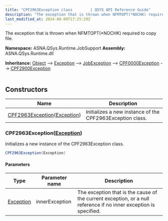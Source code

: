 ```yaml
---
title: "CPF2963Exception class        | QSYS API Reference Guide"
description: "The exception that is thrown when NFMTOPT(*NOCHK) required to copy file. "
last_modified_at: 2024-08-09T17:25:29Z
---
```


The exception that is thrown when NFMTOPT(*NOCHK) required to copy file.

**Namespace:** ASNA.QSys.Runtime.JobSupport
**Assembly:** ASNA.QSys.Runtime.dll

**Inheritance:** [Object](https://docs.microsoft.com/en-us/dotnet/api/system.object) --> [Exception](https://docs.microsoft.com/en-us/dotnet/api/system.exception) --> [JobException](/reference/runtime/qsys-runtime-job-support/job-exception.html) --> [CPF0000Exception](/reference/runtime/qsys-runtime-job-support/cpf-exceptions/cpf0000-exception.html) --> [CPF2900Exception](/reference/runtime/qsys-runtime-job-support/cpf-exceptions/cpf2900-exception.html)
<br>
<br>

## Constructors

| Name | Description |
| --- | --- |
| [CPF2963Exception](#cpf2963exceptionexception)([Exception](https://docs.microsoft.com/en-us/dotnet/api/system.exception)) | Initializes a new instance of the CPF2963Exception class.

### CPF2963Exception([Exception](https://docs.microsoft.com/en-us/dotnet/api/system.exception))

Initializes a new instance of the CPF2963Exception class.

```cs
CPF2963Exception(Exception)
```

#### Parameters

| Type | Parameter name | Description
| --- | --- | ---
| [Exception](https://docs.microsoft.com/en-us/dotnet/api/system.exception) | innerException | The exception that is the cause of the current exception, or a null reference if no inner exception is specified.

